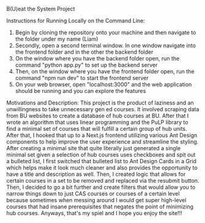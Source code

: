 B(U)eat the System Project

Instructions for Running Locally on the Command Line:
1. Begin by cloning the repository onto your machine and then navigate to the folder under my name (Liam)
2. Secondly, open a second terminal window. In one window navigate into the frontend folder and in the other the backend folder
3. On the window where you have the backend folder open, run the command "python app.py" to set up the backend server
4. Then, on the window where you have the frontend folder open, run the command "npm run dev" to start the frontend server
5. On your web browser, open "localhost:3000" and the web application should be running and you can explore the features


Motivations and Description:
This project is the product of laziness and an unwillingness to take unnecessary gen ed courses. It involved scraping data from BU websites to create a database of hub courses at BU. After that I wrote an algorithm that uses linear programming and the PuLP library to find a minimal set of courses that will fulfill a certain group of hub units. After that, I hooked that up to a Next.js frontend utilizing various Ant Design components to help improve the user experience and streamline the styling. After creating a minimal site that quite literally just generated a single minimal set given a selection of hub courses uses checkboxes and spit out a bulleted list, I first switched that bulleted list to Ant Design Cards in a Grid which helps make it look much cleaner and also provides the opportunity to have a title and description as well. Then, I created logic that allows for certain courses in a set to be removed and replaced via the resubmit button. Then, I decided to go a bit further and create filters that would allow you to narrow things down to just CAS courses or courses of a certain level because sometimes when messing around I would get super high-level courses that had insane prerequisites that negates the point of minimizing hub courses. Anyways, that's my spiel and I hope you enjoy the site!!!

